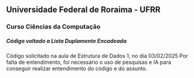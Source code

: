 ## Universidade Federal de Roraima - UFRR
### Curso Ciências da Computação
##### Código voltado a Lista Duplamente Encadeada

Código solicitado na aula de Estrutura de Dados 1, no dia 03/02/2025
Por falta de entendimento, foi necessário o uso de pesquisas e IA para conseguir realizar entendimento do código e do assunto.
